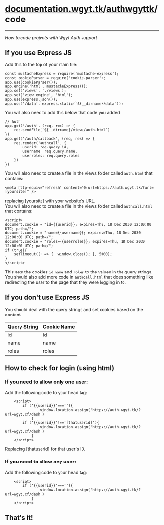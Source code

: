 # [documentation.wgyt.tk](https://documentation.wgyt.tk)/[authwgyttk](https://documentation.wgyt.tk/authwgyttk)/code
_________________
_How to code projects with Wgyt Auth support_
## If you use Express JS
Add this to the top of your main file:  
```
const mustacheExpress = require('mustache-express');
const cookieParser = require('cookie-parser');
app.use(cookieParser());
app.engine('html', mustacheExpress());
app.set('views', './views');
app.set('view engine', 'html');
app.use(express.json());
app.use('/data', express.static(`${__dirname}/data`));
```
You will also need to add this below that code you added
```
// Auth
app.get('/auth', (req, res) => {
	res.sendFile(`${__dirname}/views/auth.html`)
})
app.get('/auth/callback', (req, res) => {
	res.render('authcall', {
		userid: req.query.id,
		username: req.query.name,
		userroles: req.query.roles
	})
})
```
You will also need to create a file in the views folder called `auth.html` that contains:
```
<meta http-equiv="refresh" content="0;url=https://auth.wgyt.tk/?url=[yoursite]" />
```
replacing [yoursite] with your website's URL.  
You will also need to create a file in the views folder called `authcall.html` that contains:
```
<script>
document.cookie = "id={{userid}}; expires=Thu, 18 Dec 2030 12:00:00 UTC; path=/";
document.cookie = "name={{username}}; expires=Thu, 18 Dec 2030 12:00:00 UTC; path=/";
document.cookie = "roles={{userroles}}; expires=Thu, 18 Dec 2030 12:00:00 UTC; path=/";
if (true){
	setTimeout(() => {  window.close(); }, 5000);
}
</script>
```
This sets the cookies `id` `name` and `roles` to the values in the query strings.  
You should also add more code in `authcall.html` that does something like redirecting the user to the page that they were logging in to.  
## If you don't use Express JS
You should deal with the query strings and set cookies based on the content.  
  
| Query String | Cookie Name |
| ----------- | ----------- |
| id | id |
| name | name |
| roles | roles |
  
## How to check for login (using html)  
### If you need to allow only one user:
Add the following code to your head tag:
```
	<script>
		if ('{{userid}}'===''){
				window.location.assign('https://auth.wgyt.tk/?url=wgyt.cf/dash')
			}
		if ('{{userid}}'!=='[thatuserid]'){
				window.location.assign('https://auth.wgyt.tk/?url=wgyt.cf/dash')
			}
	</script>
 ```
 Replacing [thatuserid] for that user's ID.  
 
 ### If you need to allow any user:
 
 Add the following code to your head tag:
```
	<script>
		if ('{{userid}}'===''){
				window.location.assign('https://auth.wgyt.tk/?url=wgyt.cf/dash')
			}
	</script>
 ```
## That's it!

